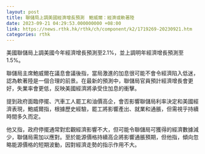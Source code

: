 ```yaml
---
layout: post
title: 聯儲局上調美國經濟增長預測　鮑威爾：經濟或軟著陸
date: 2023-09-21 04:29:53.000000000 +08:00
link: https://news.rthk.hk/rthk/ch/component/k2/1719269-20230921.htm
categories: rthk
---
```


美國聯儲局上調美國今年經濟增長預測至2.1%，並上調明年經濟增長預測至1.5%。

聯儲局主席鮑威爾在議息會議後指，當局激進的加息很可能不會令經濟陷入低迷，認為軟著陸是一個合理的前景。在最新的預測中，聯儲局官員預計經濟增長會更好，失業率會更低，反映美國經濟將承受住加息的衝擊。

提到政府面臨停擺、汽車工人罷工和油價高企，會否影響聯儲局利率決定和美國經濟表現，鮑威爾指，根據歷史經驗，罷工將影響產出、就業和通脹，但需視乎持續時間多久而定。

他又指，政府停擺通常對宏觀經濟影響不大，但可能令聯儲局可獲得的經濟數據減少，聯儲局需加以應對。至於能源價格持續高企將影響通脹預期，但他指，傾向忽略能源價格的短期波動，因對經濟走勢的指示作用不大。
